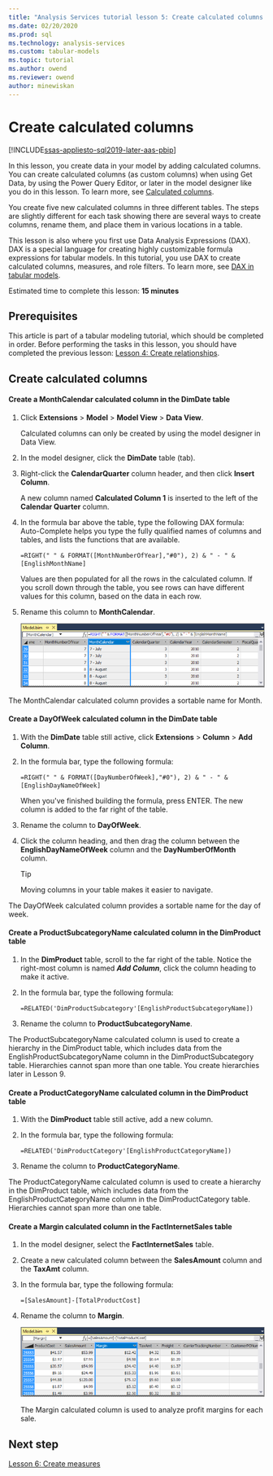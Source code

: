 ```yaml
---
title: "Analysis Services tutorial lesson 5: Create calculated columns | Microsoft Docs"
ms.date: 02/20/2020
ms.prod: sql
ms.technology: analysis-services
ms.custom: tabular-models
ms.topic: tutorial
ms.author: owend
ms.reviewer: owend
author: minewiskan
---
```

# Create calculated columns

[!INCLUDE[ssas-appliesto-sql2019-later-aas-pbip](../includes/ssas-appliesto-sql2019-later-aas-pbip.md)]

In this lesson, you create data in your model by adding calculated columns. You can create calculated columns (as custom columns) when using Get Data, by using the Power Query Editor, or later in the model designer like you do in this lesson. To learn more, see [Calculated columns](../tabular-models/ssas-calculated-columns.md).
  
You create five new calculated columns in three different tables. The steps are slightly different for each task showing there are several ways to create columns, rename them, and place them in various locations in a table.  

This lesson is also where you first use Data Analysis Expressions (DAX). DAX is a special language for creating highly customizable formula expressions for tabular models. In this tutorial, you use DAX to create calculated columns, measures, and role filters. To learn more, see [DAX in tabular models](../tabular-models/understanding-dax-in-tabular-models-ssas-tabular.md). 
  
Estimated time to complete this lesson: **15 minutes**  
  
## Prerequisites  

This article is part of a tabular modeling tutorial, which should be completed in order. Before performing the tasks in this lesson, you should have completed the previous lesson: [Lesson 4: Create relationships](../tutorial-tabular-1400/as-lesson-4-create-relationships.md). 
  
## Create calculated columns  
  
#### Create a MonthCalendar calculated column in the DimDate table  
  
1.  Click **Extensions** > **Model** > **Model View** > **Data View**.  
  
    Calculated columns can only be created by using the model designer in Data View.  
  
2.  In the model designer, click the **DimDate** table (tab).  
  
3.  Right-click the **CalendarQuarter** column header, and then click **Insert Column**.  
  
    A new column named **Calculated Column 1** is inserted to the left of the **Calendar Quarter** column.  
  
4.  In the formula bar above the table, type the following DAX formula: Auto-Complete helps you type the fully qualified names of columns and tables, and lists the functions that are available.  
  
    ```  
    =RIGHT(" " & FORMAT([MonthNumberOfYear],"#0"), 2) & " - " & [EnglishMonthName]  
    ``` 
  
    Values are then populated for all the rows in the calculated column. If you scroll down through the table, you see rows can have different values for this column, based on the data in each row.    
  
5.  Rename this column to **MonthCalendar**. 

    ![Screenshot of the model designer with the column renamed to MonthCalendar.](../tutorial-tabular-1400/media/as-lesson5-newcolumn.png) 
  
The MonthCalendar calculated column provides a sortable name for Month.  
  
#### Create a DayOfWeek calculated column in the DimDate table  
  
1.  With the **DimDate** table still active, click **Extensions** > **Column** > **Add Column**.  
  
2.  In the formula bar, type the following formula:  
    
    ```
    =RIGHT(" " & FORMAT([DayNumberOfWeek],"#0"), 2) & " - " & [EnglishDayNameOfWeek]  
    ```
    
    When you've finished building the formula, press ENTER. The new column is added to the far right of the table.  
  
3.  Rename the column to **DayOfWeek**.  
  
4.  Click the column heading, and then drag the column between the **EnglishDayNameOfWeek** column and the **DayNumberOfMonth** column.  
  
    > [!TIP]  
    > Moving columns in your table makes it easier to navigate.  
  
The DayOfWeek calculated column provides a sortable name for the day of week.  
  
#### Create a ProductSubcategoryName calculated column in the DimProduct table  
  
  
1.  In the **DimProduct** table, scroll to the far right of the table. Notice the right-most column is named ***Add Column***, click the column heading to make it active.  
  
2.  In the formula bar, type the following formula:  
    
    ```
    =RELATED('DimProductSubcategory'[EnglishProductSubcategoryName])  
    ```
  
3.  Rename the column to **ProductSubcategoryName**.  
  
The ProductSubcategoryName calculated column is used to create a hierarchy in the DimProduct table, which includes data from the EnglishProductSubcategoryName column in the DimProductSubcategory table. Hierarchies cannot span more than one table. You create hierarchies later in Lesson 9.
  
#### Create a ProductCategoryName calculated column in the DimProduct table  
  
1.  With the **DimProduct** table still active, add a new column.  
  
2.  In the formula bar, type the following formula:  
  
    ```
    =RELATED('DimProductCategory'[EnglishProductCategoryName]) 
    ```
    
3.  Rename the column to **ProductCategoryName**.  
  
The ProductCategoryName calculated column is used to create a hierarchy in the DimProduct table, which includes data from the EnglishProductCategoryName column in the DimProductCategory table. Hierarchies cannot span more than one table.  
  
#### Create a Margin calculated column in the FactInternetSales table  
  
1.  In the model designer, select the **FactInternetSales** table.  
  
2.  Create a new calculated column between the **SalesAmount** column and the **TaxAmt** column.  
  
3.  In the formula bar, type the following formula:  
  
    ```
    =[SalesAmount]-[TotalProductCost]
    ``` 

4.  Rename the column to **Margin**.  
 
      ![Screenshot of the model designer with the Margin column called out.](../tutorial-tabular-1400/media/as-lesson5-newmargin.png)
      
    The Margin calculated column is used to analyze profit margins for each sale.  
  
## Next step

[Lesson 6: Create measures](../tutorial-tabular-1400/as-lesson-6-create-measures.md)
